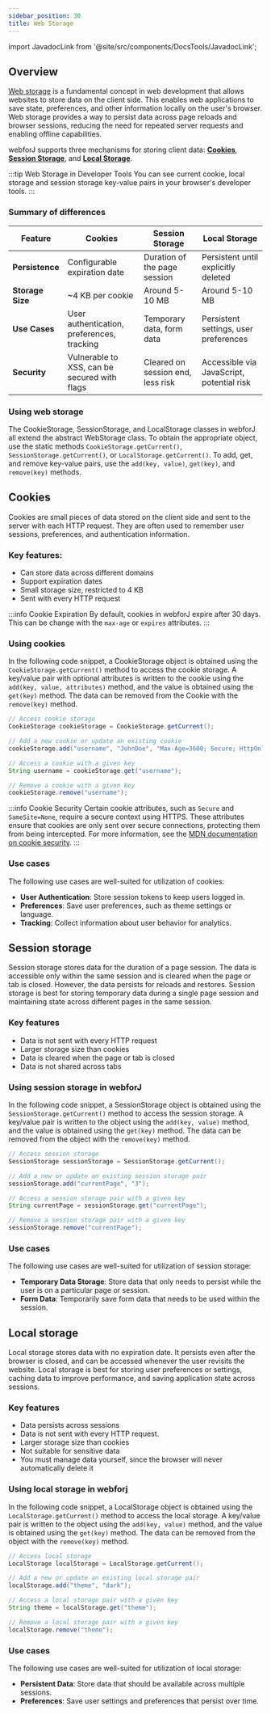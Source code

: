 ```yaml
---
sidebar_position: 30
title: Web Storage
---
```

import JavadocLink from '@site/src/components/DocsTools/JavadocLink';


## Overview
[Web storage](https://developer.mozilla.org/en-US/docs/Web/API/Web_Storage_API) is a fundamental concept in web development that allows websites to store data on the client side. This enables web applications to save state, preferences, and other information locally on the user's browser. Web storage provides a way to persist data across page reloads and browser sessions, reducing the need for repeated server requests and enabling offline capabilities.

webforJ supports three mechanisms for storing client data: [**Cookies**](#cookies), [**Session Storage**](#session-storage), and [**Local Storage**](#local-storage).

:::tip Web Storage in Developer Tools
You can see current cookie, local storage and session storage key-value pairs in your browser's developer tools.
:::

### Summary of differences
| Feature            | Cookies                                      | Session Storage                          | Local Storage                            |
|--------------------|----------------------------------------------|------------------------------------------|------------------------------------------|
| **Persistence**    | Configurable expiration date                 | Duration of the page session             | Persistent until explicitly deleted      |
| **Storage Size**   | ~4 KB per cookie                             | Around 5-10 MB                           | Around 5-10 MB                           |
| **Use Cases**      | User authentication, preferences, tracking   | Temporary data, form data                | Persistent settings, user preferences    |
| **Security**       | Vulnerable to XSS, can be secured with flags | Cleared on session end, less risk        | Accessible via JavaScript, potential risk|

### Using web storage
The <JavadocLink type="foundation" location="com/webforj/webstorage/CookieStorage" code='true'>CookieStorage</JavadocLink>, <JavadocLink type="foundation" location="com/webforj/webstorage/SessionStorage" code='true'>SessionStorage</JavadocLink>, and <JavadocLink type="foundation" location="com/webforj/webstorage/LocalStorage" code='true'>LocalStorage</JavadocLink> classes in webforJ all extend the abstract <JavadocLink type="foundation" location="com/webforj/webstorage/WebStorage" code='true'>WebStorage</JavadocLink> class. To obtain the appropriate object, use the static methods `CookieStorage.getCurrent()`,  `SessionStorage.getCurrent()`, or `LocalStorage.getCurrent()`. To add, get, and remove key-value pairs, use the `add(key, value)`, `get(key)`, and `remove(key)` methods.

## Cookies
Cookies are small pieces of data stored on the client side and sent to the server with each HTTP request. They are often used to remember user sessions, preferences, and authentication information.

### Key features:
- Can store data across different domains
- Support expiration dates
- Small storage size, restricted to 4 KB
- Sent with every HTTP request

:::info Cookie Expiration
By default, cookies in webforJ expire after 30 days. This can be change with the `max-age` or `expires` attributes.
:::

### Using cookies

In the following code snippet, a <JavadocLink type="foundation" location="com/webforj/webstorage/CookieStorage" code='true'>CookieStorage</JavadocLink> object is obtained using the `CookieStorage.getCurrent()` method to access the cookie storage. A key/value pair with optional attributes is written to the cookie using the `add(key, value, attributes)` method, and the value is obtained using the `get(key)` method. The data can be removed from the Cookie with the `remove(key)` method.

```java
// Access cookie storage
CookieStorage cookieStorage = CookieStorage.getCurrent();

// Add a new cookie or update an existing cookie
cookieStorage.add("username", "JohnDoe", "Max-Age=3600; Secure; HttpOnly");

// Access a cookie with a given key
String username = cookieStorage.get("username");

// Remove a cookie with a given key
cookieStorage.remove("username");
```
:::info Cookie Security
Certain cookie attributes, such as `Secure` and `SameSite=None`, require a secure context using HTTPS. These attributes ensure that cookies are only sent over secure connections, protecting them from being intercepted. For more information, see the [MDN documentation on cookie security](https://developer.mozilla.org/en-US/docs/Web/HTTP/Cookies#security).
:::

### Use cases
The following use cases are well-suited for utilization of cookies:

- **User Authentication**: Store session tokens to keep users logged in.
- **Preferences**: Save user preferences, such as theme settings or language.
- **Tracking**: Collect information about user behavior for analytics.


## Session storage
Session storage stores data for the duration of a page session. The data is accessible only within the same session and is cleared when the page or tab is closed. However, the data persists for reloads and restores. Session storage is best for storing temporary data during a single page session and maintaining state across different pages in the same session.

### Key features
- Data is not sent with every HTTP request
- Larger storage size than cookies
- Data is cleared when the page or tab is closed
- Data is not shared across tabs

### Using session storage in webforJ

In the following code snippet, a <JavadocLink type="foundation" location="com/webforj/webstorage/SessionStorage" code='true'>SessionStorage</JavadocLink> object is obtained using the `SessionStorage.getCurrent()` method to access the session storage. A key/value pair is written to the object using the `add(key, value)` method, and the value is obtained using the `get(key)` method. The data can be removed from the object with the `remove(key)` method.

```java
// Access session storage
SessionStorage sessionStorage = SessionStorage.getCurrent();

// Add a new or update an existing session storage pair
sessionStorage.add("currentPage", "3");

// Access a session storage pair with a given key
String currentPage = sessionStorage.get("currentPage");

// Remove a session storage pair with a given key
sessionStorage.remove("currentPage");
```

### Use cases
The following use cases are well-suited for utilization of session storage:

- **Temporary Data Storage**: Store data that only needs to persist while the user is on a particular page or session.
- **Form Data**: Temporarily save form data that needs to be used within the session.

## Local storage
Local storage stores data with no expiration date. It persists even after the browser is closed, and can be accessed whenever the user revisits the website. Local storage is best for storing user preferences or settings, caching data to improve performance, and saving application state across sessions.

### Key features

- Data persists across sessions
- Data is not sent with every HTTP request.
- Larger storage size than cookies
- Not suitable for sensitive data
- You must manage data yourself, since the browser will never automatically delete it

### Using local storage in webforj

In the following code snippet, a <JavadocLink type="foundation" location="com/webforj/webstorage/LocalStorage" code='true'>LocalStorage</JavadocLink> object is obtained using the `LocalStorage.getCurrent()` method to access the local storage. A key/value pair is written to the object using the `add(key, value)` method, and the value is obtained using the `get(key)` method. The data can be removed from the object with the `remove(key)` method.

```java
// Access local storage
LocalStorage localStorage = LocalStorage.getCurrent();

// Add a new or update an existing local storage pair
localStorage.add("theme", "dark");

// Access a local storage pair with a given key
String theme = localStorage.get("theme");

// Remove a local storage pair with a given key
localStorage.remove("theme");
```

### Use cases
The following use cases are well-suited for utilization of local storage:

- **Persistent Data**: Store data that should be available across multiple sessions.
- **Preferences**: Save user settings and preferences that persist over time.